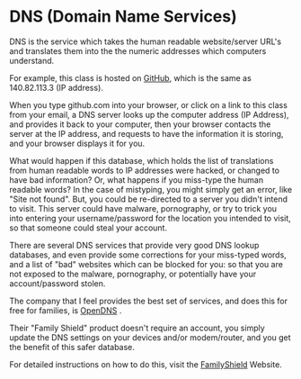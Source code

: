 # DNS (Domain Name Services)
DNS is the service which takes the human readable website/server URL's and translates them into the the numeric addresses which computers understand.

For example, this class is hosted on [GitHub](https://github.com), which is the same as 140.82.113.3 (IP address).

When you type github.com into your browser, or click on a link to this class from your email, a DNS server looks up the computer address (IP Address), and provides it back to your computer, then your browser contacts the server at the IP address, and requests to have the information it is storing, and your browser displays it for you.

What would happen if this database, which holds the list of translations from human readable words to IP addresses were hacked, or changed to have bad information?  Or, what happens if you miss-type the human readable words?  In the case of mistyping, you might simply get an error, like "Site not found".  But, you could be re-directed to a server you didn't intend to visit.  This server could have malware, pornography, or try to trick you into entering your username/password for the location you intended to visit, so that someone could steal your account.

There are several DNS services that provide very good DNS lookup databases, and even provide some corrections for your miss-typed words, and a list of "bad" websites which can be blocked for you: so that you are not exposed to the malware, pornography, or potentially have your account/password stolen.

The company that I feel provides the best set of services, and does this for free for families, is [OpenDNS](https://opendns.com) .

Their "Family Shield" product doesn't require an account, you simply update the DNS settings on your devices and/or modem/router, and you get the benefit of this safer database.

For detailed instructions on how to do this, visit the [FamilyShield](https://www.opendns.com/setupguide/#familyshield) Website.
